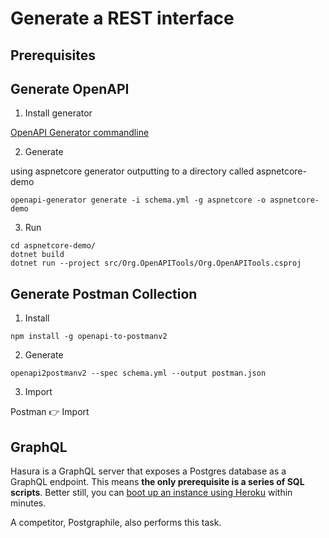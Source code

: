# Generate a REST interface

## Prerequisites

## Generate OpenAPI

1. Install generator

[OpenAPI Generator commandline](https://openapi-generator.tech/docs/installation)

2. Generate

using aspnetcore generator
outputting to a directory called aspnetcore-demo

```
openapi-generator generate -i schema.yml -g aspnetcore -o aspnetcore-demo
```

3. Run

```
cd aspnetcore-demo/
dotnet build
dotnet run --project src/Org.OpenAPITools/Org.OpenAPITools.csproj 
```

## Generate Postman Collection

1. Install

```
npm install -g openapi-to-postmanv2
```

2. Generate

```
openapi2postmanv2 --spec schema.yml --output postman.json
```

3. Import

Postman 👉 Import

## GraphQL

Hasura is a GraphQL server that exposes a Postgres database as a GraphQL endpoint. This means __the only prerequisite is a series of SQL scripts__. Better still, you can [boot up an instance using Heroku](https://docs.hasura.io/1.0/graphql/manual/getting-started/heroku-simple.html) within minutes.

A competitor, Postgraphile, also performs this task.
